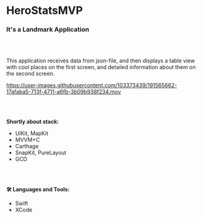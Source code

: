 # HeroStatsMVP

### It's a Landmark Application

<br />
<br />


This application receives data from json-file, and then displays a table view with cool places on the first screen, and detailed information about them on the second screen.

https://user-images.githubusercontent.com/103373439/191565662-17afaba5-713f-4711-a6fb-3b09b938f234.mov
  
<br />
<br />

  
**Shortly about stack:**
- UIKit, MapKit
- MVVM+C
- Carthage
- SnapKit, PureLayout
- GCD

<br />
<br />

**🛠 Languages and Tools:** 
- Swift
- XCode
